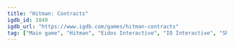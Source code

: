 ```yaml
---
title: "Hitman: Contracts"
igdb_id: 1049
igdb_url: "https://www.igdb.com/games/hitman-contracts"
tag: ["Main game", "Hitman", "Eidos Interactive", "IO Interactive", "Shooter", "Single player", "First person", "Third person", "Action", "Stealth"]
---
```

